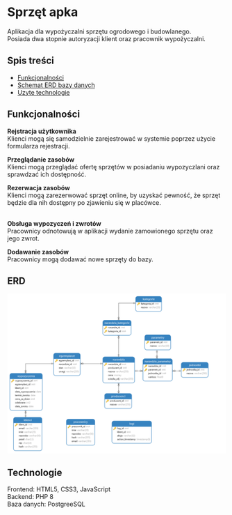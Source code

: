 # Sprzęt apka
Aplikacja dla wypożyczalni sprzętu ogrodowego i budowlanego.<br> Posiada dwa stopnie autoryzacji klient oraz pracownik wypożyczalni.

## Spis treści

- [Funkcjonalności](#Funkcjonalności)
- [Schemat ERD bazy danych](#ERD)
- [Uzyte technologie](#Technologie)

## Funkcjonalności

<b>Rejstracja użytkownika </b> <br>
Klienci mogą się samodzielnie zarejestrować w systemie poprzez użycie formularza rejestracji.

<b>Przeglądanie zasobów </b> <br>
Klienci mogą przeglądać ofertę sprzętów w posiadaniu wypozyczlani oraz sprawdzać ich dostępność.

<b> Rezerwacja zasobów </b> <br>
Klienci mogą zarezerwować sprzęt online, by uzyskać pewność, że sprzęt będzie dla nih dostępny po zjawieniu się w placówce.
<br><br>

<b> Obsługa wypozyczeń i zwrotów</b> <br>
Pracownicy odnotowują w aplikacji wydanie zamowionego sprzętu oraz jego zwrot.

<b>Dodawanie zasobów</b> <br>
Pracownicy mogą dodawać nowe sprzęty do bazy.

## ERD 
![Diagram ERD bazy danych](https://github.com/dzielislaw/WDPAI_projekt_A_Roman/blob/main/Diagram%20ERD.png?raw=true)

## Technologie
Frontend: HTML5, CSS3, JavaScript <br>
Backend: PHP 8 <br>
Baza danych: PostgreeSQL <br>
